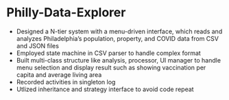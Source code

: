 # Philly-Data-Explorer

* Designed a N-tier system with a menu-driven interface, which reads and analyzes Philadelphia’s population, property,
and COVID data from CSV and JSON files
* Employed state machine in CSV parser to handle complex format
* Built multi-class structure like analysis, processor, UI manager to handle menu selection and display result such as
showing vaccination per capita and average living area
* Recorded activities in singleton log
* Utlized inheritance and strategy interface to avoid code repeat

